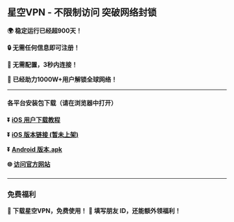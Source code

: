 ## 星空VPN - 不限制访问 突破网络封锁 #
**:earth_africa: 稳定运行已经超900天！**

**:lock: 无需任何信息即可注册！**

**:rocket: 无需配置，3秒内连接！**

**:man: 已经助力1000W+用户解锁全球网络！**

- - - -
#### 各平台安装包下载（请在浏览器中打开）

**:arrow_double_down: [iOS 用户下载教程](http://xk-contact.xknsk.com/ios_course.html)** 

**:arrow_double_down: [iOS 版本链接 (暂未上架)](#)**

**:arrow_double_down: [Android 版本.apk](http://appshare.xknsk.com/apk/yhvpn-latest.apk)**

**:globe_with_meridians: [访问官方网站](http://appshare.xkvpn.top)** 

###
---
### 免费福利
**:gift: 下载星空VPN，免费使用！**
**:gift: 填写朋友 ID，还能额外领福利！**
